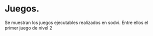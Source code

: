 # Juegos.
Se muestran los juegos ejecutables realizados en sodvi.
Entre ellos el primer juego de nivel 2
